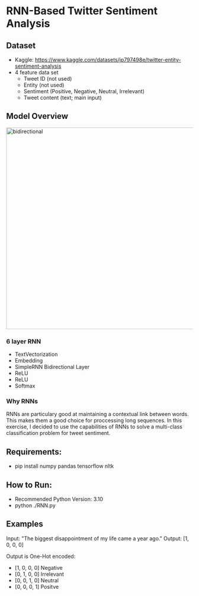 # RNN-Based Twitter Sentiment Analysis

## Dataset
- Kaggle: https://www.kaggle.com/datasets/jp797498e/twitter-entity-sentiment-analysis
- 4 feature data set 
  - Tweet ID (not used)
  - Entity (not used)
  - Sentiment (Positive, Negative, Neutral, Irrelevant)
  - Tweet content (text; main input)

## Model Overview
<img width="514" height="543" alt="bidirectional" src="https://github.com/user-attachments/assets/c3aa41d3-fd9f-4229-b51f-566eb3ff7391" />

### 6 layer RNN
- TextVectorization
- Embedding
- SimpleRNN Bidirectional Layer
- ReLU
- ReLU
- Softmax

### Why RNNs
RNNs are particulary good at maintaining a contextual link between words. This makes them a good choice for proccessing long sequences. In this exercise, I decided to use the capabilities of RNNs to solve a multi-class classification problem for tweet sentiment.

## Requirements:
- pip install numpy pandas tensorflow nltk

## How to Run:
- Recommended Python Version:  3.10
- python ./RNN.py

## Examples
Input: "The biggest disappointment of my life came a year ago."
Output: [1, 0, 0, 0]

Output is One-Hot encoded:
- [1, 0, 0, 0] Negative
- [0, 1, 0, 0] Irrelevant
- [0, 0, 1, 0] Neutral
- [0, 0, 0, 1] Positve
